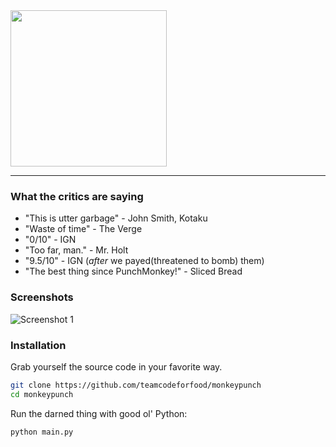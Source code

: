 <img src="http://i40.tinypic.com/icr8ft.png" width="250px" />

---

### What the critics are saying
* "This is utter garbage" - John Smith, Kotaku
* "Waste of time" - The Verge
* "0/10" - IGN
* "Too far, man." - Mr. Holt
* "9.5/10" - IGN (_after_ we payed(threatened to bomb) them)
* "The best thing since PunchMonkey!" - Sliced Bread

### Screenshots
![Screenshot 1](http://i42.tinypic.com/25znm7o.png)

### Installation
Grab yourself the source code in your favorite way.
```bash
git clone https://github.com/teamcodeforfood/monkeypunch
cd monkeypunch
```

Run the darned thing with good ol' Python:
```bash
python main.py
```